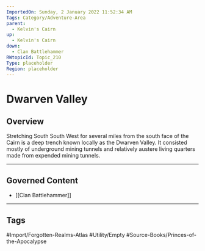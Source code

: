```yaml
---
ImportedOn: Sunday, 2 January 2022 11:52:34 AM
Tags: Category/Adventure-Area
parent:
  - Kelvin's Cairn
up:
  - Kelvin's Cairn
down:
  - Clan Battlehammer
RWtopicId: Topic_210
Type: placeholder
Region: placeholder
---
```

# Dwarven Valley
## Overview
Stretching South South West for several miles from the south face of the Cairn is a deep trench known locally as the Dwarven Valley. It consisted mostly of underground mining tunnels and relatively austere living quarters made from expended mining tunnels.

---
## Governed Content
- [[Clan Battlehammer]]


---
## Tags
#Import/Forgotten-Realms-Atlas #Utility/Empty #Source-Books/Princes-of-the-Apocalypse

